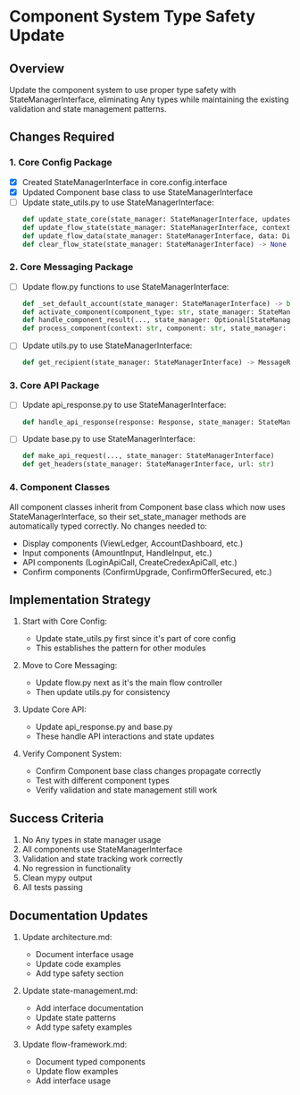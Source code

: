 # Component System Type Safety Update

## Overview
Update the component system to use proper type safety with StateManagerInterface, eliminating Any types while maintaining the existing validation and state management patterns.

## Changes Required

### 1. Core Config Package
- [x] Created StateManagerInterface in core.config.interface
- [x] Updated Component base class to use StateManagerInterface
- [ ] Update state_utils.py to use StateManagerInterface:
  ```python
  def update_state_core(state_manager: StateManagerInterface, updates: Dict[str, Any]) -> None
  def update_flow_state(state_manager: StateManagerInterface, context: str, ...) -> None
  def update_flow_data(state_manager: StateManagerInterface, data: Dict[str, Any]) -> None
  def clear_flow_state(state_manager: StateManagerInterface) -> None
  ```

### 2. Core Messaging Package
- [ ] Update flow.py functions to use StateManagerInterface:
  ```python
  def _set_default_account(state_manager: StateManagerInterface) -> bool
  def activate_component(component_type: str, state_manager: StateManagerInterface) -> Any
  def handle_component_result(..., state_manager: Optional[StateManagerInterface] = None)
  def process_component(context: str, component: str, state_manager: StateManagerInterface)
  ```
- [ ] Update utils.py to use StateManagerInterface:
  ```python
  def get_recipient(state_manager: StateManagerInterface) -> MessageRecipient
  ```

### 3. Core API Package
- [ ] Update api_response.py to use StateManagerInterface:
  ```python
  def handle_api_response(response: Response, state_manager: StateManagerInterface)
  ```
- [ ] Update base.py to use StateManagerInterface:
  ```python
  def make_api_request(..., state_manager: StateManagerInterface)
  def get_headers(state_manager: StateManagerInterface, url: str)
  ```

### 4. Component Classes
All component classes inherit from Component base class which now uses StateManagerInterface, so their set_state_manager methods are automatically typed correctly. No changes needed to:
- Display components (ViewLedger, AccountDashboard, etc.)
- Input components (AmountInput, HandleInput, etc.)
- API components (LoginApiCall, CreateCredexApiCall, etc.)
- Confirm components (ConfirmUpgrade, ConfirmOfferSecured, etc.)

## Implementation Strategy

1. Start with Core Config:
   - Update state_utils.py first since it's part of core config
   - This establishes the pattern for other modules

2. Move to Core Messaging:
   - Update flow.py next as it's the main flow controller
   - Then update utils.py for consistency

3. Update Core API:
   - Update api_response.py and base.py
   - These handle API interactions and state updates

4. Verify Component System:
   - Confirm Component base class changes propagate correctly
   - Test with different component types
   - Verify validation and state management still work

## Success Criteria

1. No Any types in state manager usage
2. All components use StateManagerInterface
3. Validation and state tracking work correctly
4. No regression in functionality
5. Clean mypy output
6. All tests passing

## Documentation Updates

1. Update architecture.md:
   - Document interface usage
   - Update code examples
   - Add type safety section

2. Update state-management.md:
   - Add interface documentation
   - Update state patterns
   - Add type safety examples

3. Update flow-framework.md:
   - Document typed components
   - Update flow examples
   - Add interface usage
